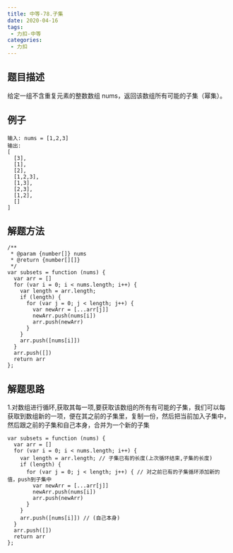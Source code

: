 ```yaml
---
title: 中等-78.子集
date: 2020-04-16
tags:
 - 力扣-中等
categories: 
 - 力扣
---
```

## 题目描述
给定一组不含重复元素的整数数组 nums，返回该数组所有可能的子集（幂集）。
## 例子
```
输入: nums = [1,2,3]
输出:
[
  [3],
  [1],
  [2],
  [1,2,3],
  [1,3],
  [2,3],
  [1,2],
  []
]
```



## 解题方法

```
/**
 * @param {number[]} nums
 * @return {number[][]}
 */
var subsets = function (nums) {
  var arr = []
  for (var i = 0; i < nums.length; i++) {
    var length = arr.length;
    if (length) {
      for (var j = 0; j < length; j++) {
        var newArr = [...arr[j]]
        newArr.push(nums[i])
        arr.push(newArr)
      }
    }
    arr.push([nums[i]])
  }
  arr.push([])
  return arr
};
```
## 解题思路
1.对数组进行循环,获取其每一项,要获取该数组的所有有可能的子集，我们可以每获取到数组新的一项，便在其之前的子集里，复制一份，然后把当前加入子集中，然后跟之前的子集和自己本身，合并为一个新的子集

```
var subsets = function (nums) {
  var arr = []
  for (var i = 0; i < nums.length; i++) {
    var length = arr.length; // 子集已有的长度(上次循环结束,子集的长度)
    if (length) {
      for (var j = 0; j < length; j++) { // 对之前已有的子集循环添加新的值，push到子集中
        var newArr = [...arr[j]]
        newArr.push(nums[i])
        arr.push(newArr)
      }
    }
    arr.push([nums[i]]) // (自己本身)
  }
  arr.push([])
  return arr
};
```